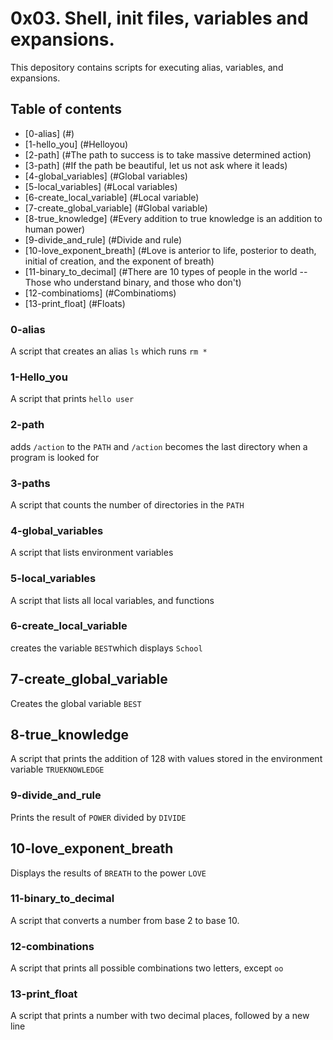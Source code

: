 # 0x03. Shell, init files, variables and expansions.
This depository contains scripts for executing alias, variables, and expansions.

## Table of contents
* [0-alias] (#<o>)
* [1-hello_you] (#Helloyou)
* [2-path] (#The path to success is to take massive determined action)
* [3-path] (#If the path be beautiful, let us not ask where it leads)
* [4-global_variables] (#Global variables)
* [5-local_variables] (#Local variables)
* [6-create_local_variable] (#Local variable)
* [7-create_global_variable] (#Global variable)
* [8-true_knowledge] (#Every addition to true knowledge is an addition to human power)
* [9-divide_and_rule] (#Divide and rule)
* [10-love_exponent_breath] (#Love is anterior to life, posterior to death, initial of creation, and the exponent of breath)
* [11-binary_to_decimal] (#There are 10 types of people in the world -- Those who understand binary, and those who don't)
* [12-combinatioms] (#Combinatioms)
* [13-print_float] (#Floats)

### 0-alias
A script that creates an alias `ls` which runs `rm *`

### 1-Hello_you
A  script that prints `hello user`

### 2-path
adds `/action` to the `PATH` and `/action` becomes the last directory when a program is looked for

### 3-paths
A script that counts the number of directories in the `PATH`

### 4-global_variables
A script that lists environment variables

### 5-local_variables
A script that lists all local variables, and functions

### 6-create_local_variable
creates the variable `BEST`which displays `School`

## 7-create_global_variable
Creates the global variable `BEST`

## 8-true_knowledge
A script that prints the addition of 128 with values stored in the environment variable `TRUEKNOWLEDGE`

### 9-divide_and_rule
Prints the result of `POWER` divided by `DIVIDE`

## 10-love_exponent_breath
Displays the results of `BREATH` to the power `LOVE`

### 11-binary_to_decimal
A script that converts a number from base 2 to base 10.

### 12-combinations
A script that prints all possible combinations two letters, except `oo`

### 13-print_float
A script that prints a number with two decimal places, followed by a new line
